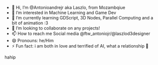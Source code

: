 - 👋 Hi, I’m @Antonioandrejr aka Laszlo, from Mozambqiue
- 👀 I’m interested in Machine Learning and Game Dev
- 🌱 I’m currently learning GDScript, 3D Nodes, Parallel Computing and a bit of animation :3
- 💞️ I’m looking to collaborate on any projects!
- 📫 How to reach me Social media @ftw_antoniojr/@laszlod3designer
- 😄 Pronouns: he/Him
- ⚡ Fun fact: i am both in love and terrified of AI, what a relationship 👫 

<!---
Antonioandrejr/Antonioandrejr is a ✨ special ✨ repository because its `README.md` (this file) appears on your GitHub profile.
You can click the Preview link to take a look at your changes.
--->hahip
